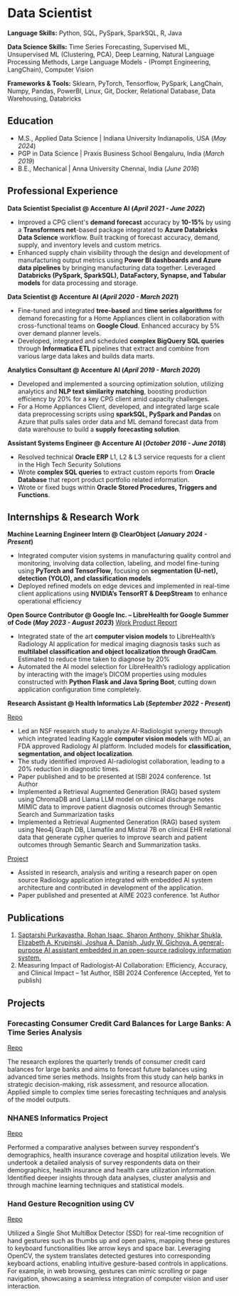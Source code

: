 # Data Scientist

**Language Skills:** Python, SQL, PySpark, SparkSQL, R, Java

**Data Science Skills:** Time Series Forecasting, Supervised ML, Unsupervised ML (Clustering, PCA), Deep Learning, Natural Language Processing Methods, Large Language Models - (Prompt Engineering, LangChain), Computer Vision

**Frameworks & Tools:** Sklearn, PyTorch, Tensorflow, PySpark, LangChain, Numpy, Pandas, PowerBI, Linux, Git, Docker, Relational Database, Data Warehousing, Databricks

## Education
- M.S., Applied Data Science	| Indiana University Indianapolis, USA (_May 2024_)
- PGP in Data Science | Praxis Business School Bengaluru, India (_March 2019_)
- B.E., Mechanical | Anna University Chennai, India (_June 2016_)

## Professional Experience
**Data Scientist Specialist @ Accenture AI (_April 2021 - June 2022_)**
- Improved a CPG client's **demand forecast** accuracy by **10-15%** by using a **Transformers net**-based package integrated to **Azure Databricks Data Science** workflow. Built tracking of forecast accuracy, demand, supply, and inventory levels and custom metrics.
- Enhanced supply chain visibility through the design and development of manufacturing output metrics using **Power BI dashboards and Azure data pipelines** by bringing manufacturing data together. Leveraged **Databricks (PySpark, SparkSQL), DataFactory, Synapse, and Tabular models** for data processing and storage.

**Data Scientist @ Accenture AI (_April 2020 - March 2021_)**
- Fine-tuned and integrated **tree-based** and **time series algorithms** for demand forecasting for a Home Appliances client in collaboration with cross-functional teams on **Google Cloud**. Enhanced accuracy by 5% over demand planner levels.
- Developed, integrated and scheduled **complex BigQuery SQL queries** through **Informatica ETL** pipelines that extract and combine from various large data lakes and builds data marts.

**Analytics Consultant @ Accenture AI (_April 2019 - March 2020_)**
- Developed and implemented a sourcing optimization solution, utilizing analytics and **NLP text similarity matching**, boosting production efficiency by 20% for a key CPG client amid capacity challenges.
- For a Home Appliances Client, developed, and integrated large scale data preprocessing scripts using **sparkSQL, PySpark and Pandas** on Azure that pulls sales order data and ML demand forecast data from data warehouse to build a **supply forecasting solution**.

**Assistant Systems Engineer @ Accenture AI (_October 2016 - June 2018_)**
- Resolved technical **Oracle ERP** L1, L2 & L3 service requests for a client in the High Tech Security Solutions
- Wrote **complex SQL queries** to extract custom reports from **Oracle Database** that report product portfolio related information.
- Wrote or fixed bugs within **Oracle Stored Procedures, Triggers and Functions**.

## Internships & Research Work
**Machine Learning Engineer Intern @ ClearObject (_January 2024 - Present_)**

- Integrated computer vision systems in manufacturing quality control and monitoring, involving data collection, labeling, and model fine-tuning using **PyTorch and TensorFlow**, focusing on **segmentation (U-net), detection (YOLO), and classification models**
- Deployed refined models on edge devices and implemented in real-time client applications using **NVIDIA’s TensorRT & DeepStream** to enhance operational efficiency

**Open Source Contributor @ Google Inc. – LibreHealth for Google Summer of Code (_May 2023 - August 2023_)**
[Work Product Report](https://rohanisaac.blogspot.com/2023/08/google-summer-of-code-2023-ai-model.html)

- Integrated state of the art **computer vision models** to LibreHealth’s Radiology AI application for medical imaging diagnosis tasks such as **multilabel classification and object localization through GradCam**. Estimated to reduce time taken to diagnose by 20%
- Automated the AI model selection for LibreHealth’s radiology application by interacting with the image’s DICOM properties using modules constructed with **Python Flask and Java Spring Boot**, cutting down application configuration time completely.

**Research Assistant @ Health Informatics Lab (_September 2022 - Present_)**

[Repo](https://github.com/rogyizac/MD.ai)

- Led an NSF research study to analyze AI-Radiologist synergy through which integrated leading Kaggle **computer vision models** with MD.ai, an FDA approved Radiology AI platform. Included models for **classification, segmentation, and object localization**.
- The study identified improved AI-radiologist collaboration, leading to a 20% reduction in diagnostic times.
- Paper published and to be presented at ISBI 2024 conference. 1st Author
- Implemented a Retrieval Augmented Generation (RAG) based system using ChromaDB and Llama LLM model on clinical discharge notes MIMIC data to improve patient diagnosis outcomes through Semantic Search and Summarization tasks
- Implemented a Retrieval Augmented Generation (RAG) based system using Neo4j Graph DB, Llamafile and Mistral 7B on clinical EHR relational data that generate cypher queries to improve search and patient outcomes through Semantic Search and Summarization tasks.

[Project](https://librehealth.io/projects/lh-radiology/)
- Assisted in research, analysis and writing a research paper on open source Radiology application integrated with embedded AI system architecture and contributed in development of the application.
- Paper published and presented at AIME 2023 conference. 1st Author

## Publications
1. [Saptarshi Purkayastha, Rohan Isaac, Sharon Anthony, Shikhar Shukla, Elizabeth A. Krupinski, Joshua A. Danish, Judy W. Gichoya. A general-purpose AI assistant embedded in an open-source radiology information system.](https://doi.org/10.48550/arXiv.2303.10338)
2. Measuring Impact of Radiologist-AI Collaboration: Efficiency, Accuracy, and Clinical Impact – 1st Author, ISBI 2024 Conference (Accepted, Yet to publish)

## Projects

### Forecasting Consumer Credit Card Balances for Large Banks: A Time Series Analysis
[Repo](https://github.com/rogyizac/projects/tree/main/ForecastingConsumerCreditBalances)

The research explores the quarterly trends of consumer credit card balances for large banks and aims to forecast future balances using advanced time series methods. Insights from this study can help banks in strategic decision-making, risk assessment, and resource allocation. Applied simple to complex time series forecasting techniques and analysis of the model outputs.

### NHANES Informatics Project
[Repo](https://github.com/rogyizac/NHANES_informatics_project)

Performed a comparative analyses between survey respondent's demographics, health insurance coverage and hospital utilization levels. We undertook a detailed analysis of survey respondents data on their demographics, health insurance and health care utilization information. Identified deeper insights through data analyses, cluster analysis and through machine learning techniques and statistical models.

### Hand Gesture Recognition using CV
[Repo](https://github.com/rogyizac/Gesture-recognition-using-CV)

Utilized a Single Shot MultiBox Detector (SSD) for real-time recognition of hand gestures such as thumbs up and open palms, mapping these gestures to keyboard functionalities like arrow keys and space bar. Leveraging OpenCV, the system translates detected gestures into corresponding keyboard actions, enabling intuitive gesture-based controls in applications. For example, in web browsing, gestures can mimic scrolling or page navigation, showcasing a seamless integration of computer vision and user interaction.
